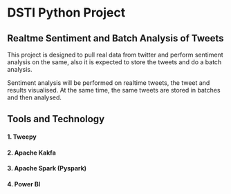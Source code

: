 # DSTI Python Project 


## Realtme Sentiment and Batch Analysis of Tweets
This project is designed to pull real data from twitter and perform sentiment analysis on the same, also it is expected to store the tweets and do a batch analysis. 


Sentiment analysis will be performed on realtime tweets, the tweet and results visualised.  At the same time, the same tweets are stored in batches and then analysed.


## Tools and Technology
#### 1. Tweepy
#### 2. Apache Kakfa
#### 3. Apache Spark (Pyspark)
#### 4. Power BI



